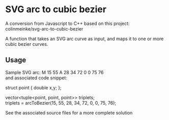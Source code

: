 # SVG arc to cubic bezier
A conversion from Javascript to C++ based on this project:
colinmeinke/svg-arc-to-cubic-bezier

A function that takes an SVG arc curve as input, and maps it to
one or more cubic bezier curves.
## Usage
Sample SVG arc: M 15 55 A 28 34 72 0 0 75 76 <br>
and associated code snippet:

struct point
{
double x,y;
};

vector<tuple<point, point, point>> triplets;<br>
triplets = arcToBezier(15, 55, 28, 34, 72, 0, 0, 75, 76); 

See the associated source files for a more complete solution

